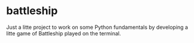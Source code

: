 # battleship
Just a litte project to work on some Python fundamentals by developing a litte game of Battleship played on the terminal.
